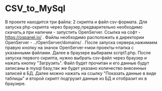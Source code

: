 # CSV_to_MySql
В проекте находится три файла: 2 скрипта и файл csv-формата. 
Для запуска php-скрипта через браузер,предварительно необходимо скачать,а при наличии - запустить OpenServer. Ссылка на софт -https://ospanel.io/ .
Файлы необходимо расположить в директории OpenServer - ../OpenServer/domains/ .
После запуска сервера,нажимаем правую кнопку на значок OpenServer->мои проекты->папка с указанными файлами.
Далее в браузере выбираем script1.php. 
После запуска первого скрипта, нужно выбрать csv-файл через браузер и нажать кнопку "Загрузить". 
Файл будет прочитан и его данные будут записаны в mysql базу,так же будет указано количество внесенных записей в БД.
Далее можно нажать на ссылку "Показать данные в виде таблицы" и второй скрипт подгрузит данные из БД и отобразит их в браузере.

